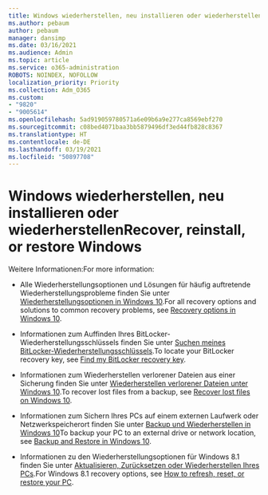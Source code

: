```yaml
---
title: Windows wiederherstellen, neu installieren oder wiederherstellen
ms.author: pebaum
author: pebaum
manager: dansimp
ms.date: 03/16/2021
ms.audience: Admin
ms.topic: article
ms.service: o365-administration
ROBOTS: NOINDEX, NOFOLLOW
localization_priority: Priority
ms.collection: Adm_O365
ms.custom:
- "9820"
- "9005614"
ms.openlocfilehash: 5ad919059780571a6e09b6a9e277ca8569ebf270
ms.sourcegitcommit: c08bed4071baa3bb5879496df3ed44fb828c8367
ms.translationtype: HT
ms.contentlocale: de-DE
ms.lasthandoff: 03/19/2021
ms.locfileid: "50897708"
---
```

# <a name="recover-reinstall-or-restore-windows"></a><span data-ttu-id="c28ed-102">Windows wiederherstellen, neu installieren oder wiederherstellen</span><span class="sxs-lookup"><span data-stu-id="c28ed-102">Recover, reinstall, or restore Windows</span></span>

<span data-ttu-id="c28ed-103">Weitere Informationen:</span><span class="sxs-lookup"><span data-stu-id="c28ed-103">For more information:</span></span> 

- <span data-ttu-id="c28ed-104">Alle Wiederherstellungsoptionen und Lösungen für häufig auftretende Wiederherstellungsprobleme finden Sie unter [Wiederherstellungsoptionen in Windows 10](https://support.microsoft.com/windows/recovery-options-in-windows-10-31ce2444-7de3-818c-d626-e3b5a3024da5#bkmk_section7).</span><span class="sxs-lookup"><span data-stu-id="c28ed-104">For all recovery options and solutions to common recovery problems, see [Recovery options in Windows 10](https://support.microsoft.com/windows/recovery-options-in-windows-10-31ce2444-7de3-818c-d626-e3b5a3024da5#bkmk_section7).</span></span>

- <span data-ttu-id="c28ed-105">Informationen zum Auffinden Ihres BitLocker-Wiederherstellungsschlüssels finden Sie unter [Suchen meines BitLocker-Wiederherstellungsschlüssels](https://support.microsoft.com/windows/find-my-bitlocker-recovery-key-fd2b3501-a4b9-61e9-f5e6-2a545ad77b3e).</span><span class="sxs-lookup"><span data-stu-id="c28ed-105">To locate your BitLocker recovery key, see [Find my BitLocker recovery key](https://support.microsoft.com/windows/find-my-bitlocker-recovery-key-fd2b3501-a4b9-61e9-f5e6-2a545ad77b3e).</span></span>

- <span data-ttu-id="c28ed-106">Informationen zum Wiederherstellen verlorener Dateien aus einer Sicherung finden Sie unter [Wiederherstellen verlorener Dateien unter Windows 10](https://support.microsoft.com/windows/recover-lost-files-on-windows-10-61f5b28a-f5b8-3cc2-0f8e-a63cb4e1d4c4).</span><span class="sxs-lookup"><span data-stu-id="c28ed-106">To recover lost files from a backup, see [Recover lost files on Windows 10](https://support.microsoft.com/windows/recover-lost-files-on-windows-10-61f5b28a-f5b8-3cc2-0f8e-a63cb4e1d4c4).</span></span>

- <span data-ttu-id="c28ed-107">Informationen zum Sichern Ihres PCs auf einem externen Laufwerk oder Netzwerkspeicherort finden Sie unter [Backup und Wiederherstellen in Windows 10](https://support.microsoft.com/windows/backup-and-restore-in-windows-10-352091d2-bb9d-3ea3-ed18-52ef2b88cbef)</span><span class="sxs-lookup"><span data-stu-id="c28ed-107">To backup your PC to an external drive or network location, see [Backup and Restore in Windows 10](https://support.microsoft.com/windows/backup-and-restore-in-windows-10-352091d2-bb9d-3ea3-ed18-52ef2b88cbef).</span></span>

- <span data-ttu-id="c28ed-108">Informationen zu den Wiederherstellungsoptionen für Windows 8.1 finden Sie unter [Aktualisieren, Zurücksetzen oder Wiederherstellen Ihres PCs](https://support.microsoft.com/windows/how-to-refresh-reset-or-restore-your-pc-51391d9a-eb0a-84a7-69e4-c2c1fbceb8dd).</span><span class="sxs-lookup"><span data-stu-id="c28ed-108">For Windows 8.1 recovery options, see [How to refresh, reset, or restore your PC](https://support.microsoft.com/windows/how-to-refresh-reset-or-restore-your-pc-51391d9a-eb0a-84a7-69e4-c2c1fbceb8dd).</span></span>